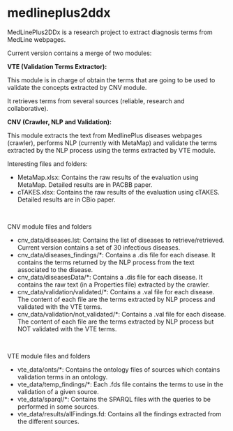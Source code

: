 # medlineplus2ddx

MedLinePlus2DDx is a research project to extract diagnosis terms from MedLine webpages.

Current version contains a merge of two modules:

<b>VTE (Validation Terms Extractor):</b>

This module is in charge of obtain the terms that are going to be used to validate the concepts extracted by CNV module.

It retrieves terms from several sources (reliable, research and collaborative).

<b>CNV (Crawler, NLP and Validation):</b>

This module extracts the text from MedlinePlus diseases webpages (crawler), performs NLP (currently with MetaMap)
and validate the terms extracted by the NLP process using the terms extracted by VTE module.

Interesting files and folders:
<ul>
<li>MetaMap.xlsx: Contains the raw results of the evaluation using MetaMap. Detailed results are in PACBB paper.</br></li>
<li>cTAKES.xlsx: Contains the raw results of the evaluation using cTAKES. Detailed results are in CBio paper.</br></li>
</ul>
</br>
<p>CNV module files and folders</br></p>
<ul>
<li>cnv_data/diseases.lst: Contains the list of diseases to retrieve/retrieved. Current version contains a set of 30 infectious diseases.</li>
<li>cnv_data/diseases_findings/*: Contains a .dis file for each disease. It contains the terms returned by the NLP process from the text associated to the disease.</li>
<li>cnv_data/diseasesData/*: Contains a .dis file for each disease. It contains the raw text (in a Properties file) extracted by the crawler.</li>
<li>cnv_data/validation/validated/*: Contains a .val file for each disease. The content of each file are the terms extracted by NLP process and validated with the VTE terms.</li>
<li>cnv_data/validation/not_validated/*: Contains a .val file for each disease. The content of each file are the terms extracted by NLP process but NOT validated with the VTE terms.</li>
</ul>

</br>
<p>VTE module files and folders</br></p>
<ul>
<li>vte_data/onts/*: Contains the ontology files of sources which contains validation terms in an ontology.</li>
<li>vte_data/temp_findings/*: Each .fds file contains the terms to use in the validation of a given source.</li>
<li>vte_data/sparql/*: Contains the SPARQL files with the queries to be performed in some sources.</li>
<li>vte_data/results/allFindings.fd: Contains all the findings extracted from the different sources.</li>
</ul>